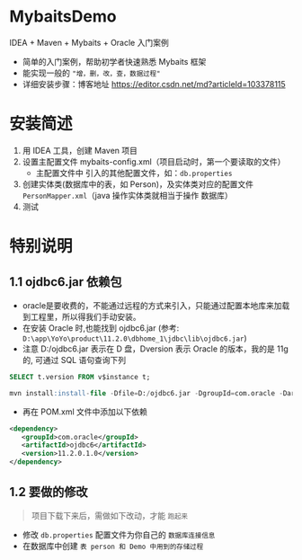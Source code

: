 # MybaitsDemo
IDEA + Maven + Mybaits + Oracle 入门案例

 -  简单的入门案例，帮助初学者快速熟悉 Mybaits 框架
 -  能实现一般的 `"增，删，改，查，数据过程" `
 -  详细安装步骤：博客地址 https://editor.csdn.net/md?articleId=103378115

# 安装简述
 1. 用 IDEA 工具，创建 Maven 项目
 2. 设置主配置文件 mybaits-config.xml（项目启动时，第一个要读取的文件）
  	- 主配置文件中 引入的其他配置文件，如：`db.properties`
 3. 创建实体类(数据库中的表，如 Person)，及实体类对应的配置文件 `PersonMapper.xml`（java 操作实体类就相当于操作 数据库） 
 4. 测试

# 特别说明
## 1.1 ojdbc6.jar 依赖包
 - oracle是要收费的，不能通过远程的方式来引入，只能通过配置本地库来加载到工程里，所以得我们手动安装。
 - 在安装 Oracle 时,也能找到 ojdbc6.jar (参考: `D:\app\YoYo\product\11.2.0\dbhome_1\jdbc\lib\ojdbc6.jar`)
 - 注意 D:/ojdbc6.jar 表示在 D 盘，Dversion 表示 Oracle 的版本，我的是 11g 的, 
    可通过 SQL 语句查询下列
 ```sql
 SELECT t.version FROM v$instance t;
 ```

```sql	
mvn install:install-file -Dfile=D:/ojdbc6.jar -DgroupId=com.oracle -DartifactId=ojdbc6 -Dversion=11.2.0.1.0 -Dpackaging=jar -DgeneratePom=true
```

 - 再在 POM.xml 文件中添加以下依赖
 ```xml
<dependency>
	<groupId>com.oracle</groupId>
	<artifactId>ojdbc6</artifactId>
	<version>11.2.0.1.0</version>
</dependency>
```

## 1.2 要做的修改
> 项目下载下来后，需做如下改动，才能 `跑起来`
 - 修改 `db.properties` 配置文件为你自己的 `数据库连接信息`
 - 在数据库中创建 `表 person 和 Demo 中用到的存储过程`
